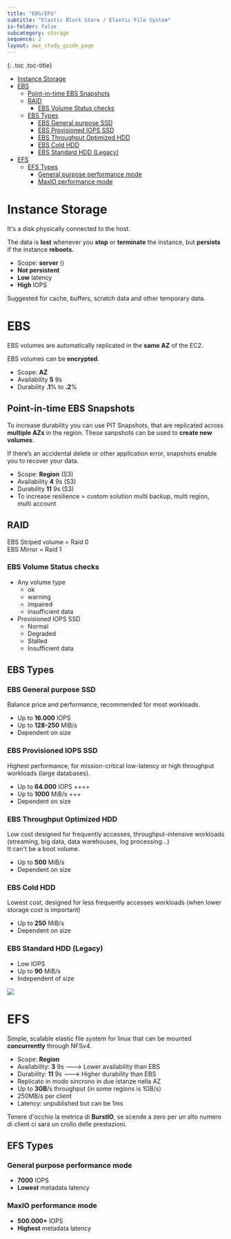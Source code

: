 ```yaml
---
title: "EBS/EFS"
subtitle: "Elastic Block Store / Elastic File System"
is-folder: false
subcategory: storage
sequence: 2
layout: aws_study_guide_page
---
```


{: .toc .toc-title}
- [Instance Storage](#instance-storage)
- [EBS](#ebs)
  - [Point-in-time EBS Snapshots](#point-in-time-ebs-snapshots)
  - [RAID](#raid)
    - [EBS Volume Status checks](#ebs-volume-status-checks)
  - [EBS Types](#ebs-types)
    - [EBS General purpose SSD](#ebs-general-purpose-ssd)
    - [EBS Provisioned IOPS SSD](#ebs-provisioned-iops-ssd)
    - [EBS Throughput Optimized HDD](#ebs-throughput-optimized-hdd)
    - [EBS Cold HDD](#ebs-cold-hdd)
    - [EBS Standard HDD (Legacy)](#ebs-standard-hdd-legacy)
- [EFS](#efs)
  - [EFS Types](#efs-types)
    - [General purpose performance mode](#general-purpose-performance-mode)
    - [MaxIO performance mode](#maxio-performance-mode)

# Instance Storage

It's a disk physically connected to the host.

The data is **lost** whenever you **stop** or **terminate** the instance, but **persists** if the instance **reboots.**

* Scope: **server** ()
* **Not persistent**
* **Low** latency
* **High** IOPS

Suggested for cache, buffers, scratch data and other temporary data.

# EBS

EBS volumes are automatically replicated in the **same AZ** of the EC2.

EBS volumes can be **encrypted**.

* Scope: **AZ**
* Availability **5** 9s
* Durability **.1**% to **.2**%

## Point-in-time EBS Snapshots

To increase durability you can use PIT Snapshots, that are replicated across **multiple AZs** in the region. These sanpshots can be used to **create new volumes**.

If there’s an accidental delete or other application error, snapshots enable you to recover your data.

* Scope: **Region** (S3)
* Availability **4** 9s (S3)
* Durability **11** 9s (S3)
* To increase resilience = custom solution multi backup, multi region, multi account

## RAID

EBS Striped volume = Raid 0\
EBS Mirror = Raid 1

### EBS Volume Status checks

* Any volume type
  * ok
  * warning
  * impaired
  * insufficient data
* Provisioned IOPS SSD
  * Normal
  * Degraded
  * Stalled
  * Insufficient data



## EBS Types

### EBS General purpose SSD

Balance price and performance, recommended for most workloads.

* Up to **16.000** IOPS
* Up to **128-250** MiB/s
* Dependent on size

### EBS Provisioned IOPS SSD

Highest performance, for mission-critical low-latency or high throughput workloads (large databases).

* Up to **64.000** IOPS ++++
* Up to **1000** MiB/s +++
* Dependent on size

### EBS Throughput Optimized HDD

Low cost designed for frequently accesses, throughput-intensive workloads (streaming, big data, data warehouses, log processing...)\
It can't be a boot volume.

* Up to **500** MiB/s
* Dependent on size

### EBS Cold HDD

Lowest cost, designed for less frequently accesses workloads (when lower storage cost is important)

* Up to **250** MiB/s
* Dependent on size

### EBS Standard HDD (Legacy)

* Low IOPS
* Up to **90** MiB/s
* Independent of size

![](broken-reference)

# EFS

Simple, scalable elastic file system for linux that can be mounted **concurrently** through NFSv4.

* Scope: **Region**
* Availability: **3** 9s ---> Lower availability than EBS
* Durability: **11** 9s ---> Higher durability than EBS
* Replicato in modo sincrono in due istanze nella AZ
* Up to **3GB**/s throughput (in some regions is 1GB/s)
* 250MB/s per client
* Latency: unpublished but can be 1ms

Tenere d'occhio la metrica di **BurstIO**, se scende a zero per un alto numero di client ci sarà un crollo delle prestazioni.

## EFS Types

### General purpose performance mode

* **7000** IOPS
* **Lowest** metadata latency

### MaxIO performance mode

* **500.000+** IOPS
* **Highest** metadata latency

